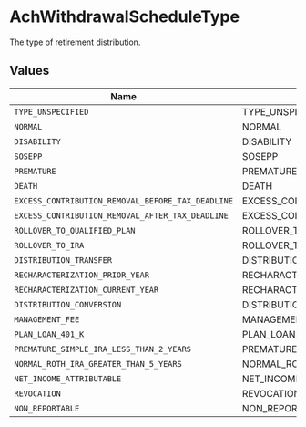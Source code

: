 # AchWithdrawalScheduleType

The type of retirement distribution.


## Values

| Name                                              | Value                                             |
| ------------------------------------------------- | ------------------------------------------------- |
| `TYPE_UNSPECIFIED`                                | TYPE_UNSPECIFIED                                  |
| `NORMAL`                                          | NORMAL                                            |
| `DISABILITY`                                      | DISABILITY                                        |
| `SOSEPP`                                          | SOSEPP                                            |
| `PREMATURE`                                       | PREMATURE                                         |
| `DEATH`                                           | DEATH                                             |
| `EXCESS_CONTRIBUTION_REMOVAL_BEFORE_TAX_DEADLINE` | EXCESS_CONTRIBUTION_REMOVAL_BEFORE_TAX_DEADLINE   |
| `EXCESS_CONTRIBUTION_REMOVAL_AFTER_TAX_DEADLINE`  | EXCESS_CONTRIBUTION_REMOVAL_AFTER_TAX_DEADLINE    |
| `ROLLOVER_TO_QUALIFIED_PLAN`                      | ROLLOVER_TO_QUALIFIED_PLAN                        |
| `ROLLOVER_TO_IRA`                                 | ROLLOVER_TO_IRA                                   |
| `DISTRIBUTION_TRANSFER`                           | DISTRIBUTION_TRANSFER                             |
| `RECHARACTERIZATION_PRIOR_YEAR`                   | RECHARACTERIZATION_PRIOR_YEAR                     |
| `RECHARACTERIZATION_CURRENT_YEAR`                 | RECHARACTERIZATION_CURRENT_YEAR                   |
| `DISTRIBUTION_CONVERSION`                         | DISTRIBUTION_CONVERSION                           |
| `MANAGEMENT_FEE`                                  | MANAGEMENT_FEE                                    |
| `PLAN_LOAN_401_K`                                 | PLAN_LOAN_401K                                    |
| `PREMATURE_SIMPLE_IRA_LESS_THAN_2_YEARS`          | PREMATURE_SIMPLE_IRA_LESS_THAN_2_YEARS            |
| `NORMAL_ROTH_IRA_GREATER_THAN_5_YEARS`            | NORMAL_ROTH_IRA_GREATER_THAN_5_YEARS              |
| `NET_INCOME_ATTRIBUTABLE`                         | NET_INCOME_ATTRIBUTABLE                           |
| `REVOCATION`                                      | REVOCATION                                        |
| `NON_REPORTABLE`                                  | NON_REPORTABLE                                    |